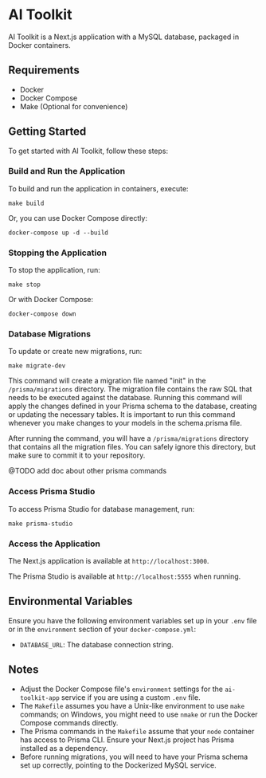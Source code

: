 # AI Toolkit

AI Toolkit is a Next.js application with a MySQL database, packaged in Docker containers.

## Requirements

- Docker
- Docker Compose
- Make (Optional for convenience)

## Getting Started

To get started with AI Toolkit, follow these steps:

### Build and Run the Application

To build and run the application in containers, execute:

```
make build
```

Or, you can use Docker Compose directly:

```
docker-compose up -d --build
```

### Stopping the Application

To stop the application, run:

```
make stop
```

Or with Docker Compose:

```
docker-compose down
```

### Database Migrations

To update or create new migrations, run:

```
make migrate-dev
```

This command will create a migration file named "init" in the `/prisma/migrations` directory. The migration file contains the raw SQL that needs to be executed against the database. Running this command will apply the changes defined in your Prisma schema to the database, creating or updating the necessary tables. It is important to run this command whenever you make changes to your models in the schema.prisma file.

After running the command, you will have a `/prisma/migrations` directory that contains all the migration files. You can safely ignore this directory, but make sure to commit it to your repository.

@TODO add doc about other prisma commands

### Access Prisma Studio

To access Prisma Studio for database management, run:

```
make prisma-studio
```

### Access the Application

The Next.js application is available at `http://localhost:3000`.

The Prisma Studio is available at `http://localhost:5555` when running.

## Environmental Variables

Ensure you have the following environment variables set up in your `.env` file or in the `environment` section of your `docker-compose.yml`:

- `DATABASE_URL`: The database connection string.

## Notes

- Adjust the Docker Compose file's `environment` settings for the `ai-toolkit-app` service if you are using a custom `.env` file.
- The `Makefile` assumes you have a Unix-like environment to use `make` commands; on Windows, you might need to use `nmake` or run the Docker Compose commands directly.
- The Prisma commands in the `Makefile` assume that your `node` container has access to Prisma CLI. Ensure your Next.js project has Prisma installed as a dependency.
- Before running migrations, you will need to have your Prisma schema set up correctly, pointing to the Dockerized MySQL service.

